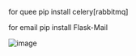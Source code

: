 for quee
pip install celery[rabbitmq]


for email
pip install Flask-Mail

![image](https://github.com/Darpankhatri/fyp-flask/assets/103587452/16cce267-fe7c-4f8f-b84c-d2de56f7ad5e)
